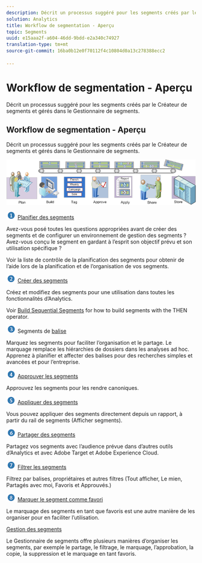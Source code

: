 ```yaml
---
description: Décrit un processus suggéré pour les segments créés par le Créateur de segments et gérés dans le Gestionnaire de segments.
solution: Analytics
title: Workflow de segmentation - Aperçu
topic: Segments
uuid: e15aaa2f-a604-46dd-9bdd-e2a340c74927
translation-type: tm+mt
source-git-commit: 16ba0b12e0f70112f4c10804d0a13c278388ecc2

---
```



# Workflow de segmentation - Aperçu

Décrit un processus suggéré pour les segments créés par le Créateur de segments et gérés dans le Gestionnaire de segments.

## Workflow de segmentation - Aperçu

Décrit un processus suggéré pour les segments créés par le Créateur de segments et gérés dans le Gestionnaire de segments.

<!-- 

seg_workflow.xml

 -->

![](assets/seg_workflow.png)


![](assets/step1_icon.png) [ Planifier des segments](/help/components/c-segmentation/c-segmentation-workflow/seg-plan.md)

Avez-vous posé toutes les questions appropriées avant de créer des segments et de configurer un environnement de gestion des segments ? Avez-vous conçu le segment en gardant à l’esprit son objectif prévu et son utilisation spécifique ?

Voir la  liste de contrôle de la planification des segments pour obtenir de l’aide lors de la planification et de l’organisation de vos segments.

![](assets/step2_icon.png) [Créer des segments](/help/components/c-segmentation/c-segmentation-workflow/seg-build.md)

Créez et modifiez des segments pour une utilisation dans toutes les fonctionnalités d’Analytics.

Voir [Build Sequential Segments](/help/components/c-segmentation/c-segmentation-workflow/seg-sequential-build.md) for how to build segments with the THEN operator.

![](assets/step3_icon.png) Segments de [ balise](/help/components/c-segmentation/c-segmentation-workflow/seg-tag.md)

Marquez les segments pour faciliter l’organisation et le partage. Le marquage remplace les hiérarchies de dossiers dans les analyses ad hoc. Apprenez à planifier et affecter des balises pour des recherches simples et avancées et pour l’entreprise.

![](assets/step4_icon.png) [ Approuver les segments](/help/components/c-segmentation/c-segmentation-workflow/seg-approve.md)

Approuvez les segments pour les rendre canoniques.

![](assets/step5_icon.png) [ Appliquer des segments](/help/components/c-segmentation/c-segmentation-workflow/t-seg-apply.md)

Vous pouvez appliquer des segments directement depuis un rapport, à partir du rail de segments (Afficher segments).

![](assets/step6_icon.png) [ Partager des segments](/help/components/c-segmentation/c-segmentation-workflow/t-seg-share.md)

Partagez vos segments avec l’audience prévue dans d’autres outils d’Analytics et avec Adobe Target et Adobe Experience Cloud.

![](assets/step7_icon.png) [ Filtrer les segments](/help/components/c-segmentation/c-segmentation-workflow/t-seg-filter.md)

Filtrez par balises, propriétaires et autres filtres (Tout afficher, Le mien, Partagés avec moi, Favoris et Approuvés.)

![](assets/step8_icon.png) [ Marquer le segment comme favori](/help/components/c-segmentation/c-segmentation-workflow/t-seg-favorite.md)

Le marquage des segments en tant que favoris est une autre manière de les organiser pour en faciliter l’utilisation.

[Gestion des segments](/help/components/c-segmentation/c-segmentation-workflow/seg-manage.md)

Le Gestionnaire de segments offre plusieurs manières d’organiser les segments, par exemple le partage, le filtrage, le marquage, l’approbation, la copie, la suppression et le marquage en tant favoris.

